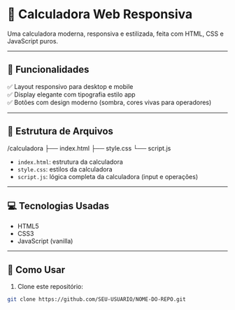 # 📱 Calculadora Web Responsiva

Uma calculadora moderna, responsiva e estilizada, feita com HTML, CSS e JavaScript puros.

---

## 🚀 Funcionalidades

✅ Layout responsivo para desktop e mobile  
✅ Display elegante com tipografia estilo app  
✅ Botões com design moderno (sombra, cores vivas para operadores)  

---

## 📂 Estrutura de Arquivos
/calculadora
├── index.html
├── style.css
└── script.js


- `index.html`: estrutura da calculadora  
- `style.css`: estilos da calculadora  
- `script.js`: lógica completa da calculadora (input e operações)  

---

## 💻 Tecnologias Usadas

- HTML5  
- CSS3  
- JavaScript (vanilla)  

---

## 📜 Como Usar

1. Clone este repositório:
```bash
git clone https://github.com/SEU-USUARIO/NOME-DO-REPO.git
